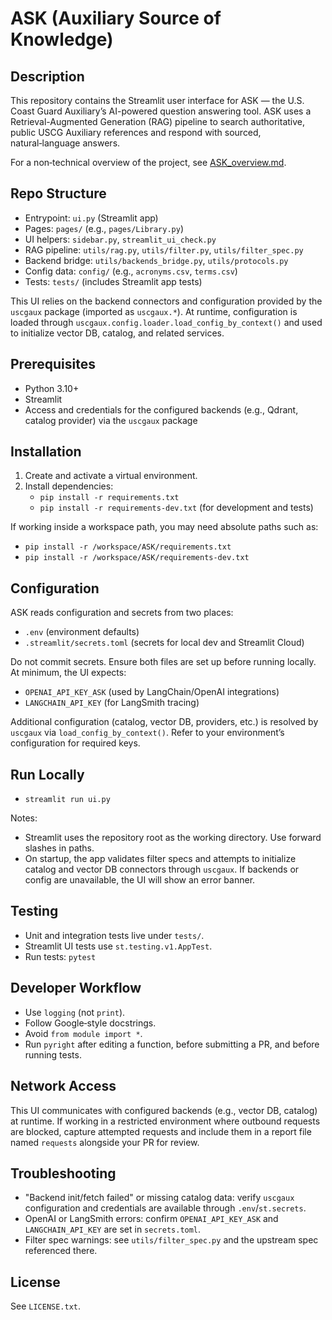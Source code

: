 # ASK (Auxiliary Source of Knowledge)

## Description
This repository contains the Streamlit user interface for ASK — the U.S. Coast Guard Auxiliary’s AI-powered question answering tool. ASK uses a Retrieval-Augmented Generation (RAG) pipeline to search authoritative, public USCG Auxiliary references and respond with sourced, natural‑language answers.

For a non‑technical overview of the project, see [ASK_overview.md](ASK_overview.md).

## Repo Structure
- Entrypoint: `ui.py` (Streamlit app)
- Pages: `pages/` (e.g., `pages/Library.py`)
- UI helpers: `sidebar.py`, `streamlit_ui_check.py`
- RAG pipeline: `utils/rag.py`, `utils/filter.py`, `utils/filter_spec.py`
- Backend bridge: `utils/backends_bridge.py`, `utils/protocols.py`
- Config data: `config/` (e.g., `acronyms.csv`, `terms.csv`)
- Tests: `tests/` (includes Streamlit app tests)

This UI relies on the backend connectors and configuration provided by the `uscgaux` package (imported as `uscgaux.*`). At runtime, configuration is loaded through `uscgaux.config.loader.load_config_by_context()` and used to initialize vector DB, catalog, and related services.

## Prerequisites
- Python 3.10+
- Streamlit
- Access and credentials for the configured backends (e.g., Qdrant, catalog provider) via the `uscgaux` package

## Installation
1) Create and activate a virtual environment.
2) Install dependencies:
   - `pip install -r requirements.txt`
   - `pip install -r requirements-dev.txt` (for development and tests)

If working inside a workspace path, you may need absolute paths such as:
- `pip install -r /workspace/ASK/requirements.txt`
- `pip install -r /workspace/ASK/requirements-dev.txt`

## Configuration
ASK reads configuration and secrets from two places:
- `.env` (environment defaults)
- `.streamlit/secrets.toml` (secrets for local dev and Streamlit Cloud)

Do not commit secrets. Ensure both files are set up before running locally. At minimum, the UI expects:
- `OPENAI_API_KEY_ASK` (used by LangChain/OpenAI integrations)
- `LANGCHAIN_API_KEY` (for LangSmith tracing)

Additional configuration (catalog, vector DB, providers, etc.) is resolved by `uscgaux` via `load_config_by_context()`. Refer to your environment’s configuration for required keys.

## Run Locally
- `streamlit run ui.py`

Notes:
- Streamlit uses the repository root as the working directory. Use forward slashes in paths.
- On startup, the app validates filter specs and attempts to initialize catalog and vector DB connectors through `uscgaux`. If backends or config are unavailable, the UI will show an error banner.

## Testing
- Unit and integration tests live under `tests/`.
- Streamlit UI tests use `st.testing.v1.AppTest`.
- Run tests: `pytest`

## Developer Workflow
- Use `logging` (not `print`).
- Follow Google‑style docstrings.
- Avoid `from module import *`.
- Run `pyright` after editing a function, before submitting a PR, and before running tests.

## Network Access
This UI communicates with configured backends (e.g., vector DB, catalog) at runtime. If working in a restricted environment where outbound requests are blocked, capture attempted requests and include them in a report file named `requests` alongside your PR for review.

## Troubleshooting
- "Backend init/fetch failed" or missing catalog data: verify `uscgaux` configuration and credentials are available through `.env`/`st.secrets`.
- OpenAI or LangSmith errors: confirm `OPENAI_API_KEY_ASK` and `LANGCHAIN_API_KEY` are set in `secrets.toml`.
- Filter spec warnings: see `utils/filter_spec.py` and the upstream spec referenced there.

## License
See `LICENSE.txt`.
